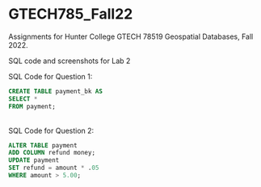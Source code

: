 # GTECH785_Fall22
 
Assignments for Hunter College GTECH 78519 Geospatial Databases, Fall 2022.<br>

SQL code and screenshots for Lab 2 <br>

SQL Code for Question 1: <br>
```sql
CREATE TABLE payment_bk AS
SELECT *
FROM payment;
```

<br>SQL Code for Question 2: <br>
```sql
ALTER TABLE payment 
ADD COLUMN refund money;
UPDATE payment
SET refund = amount * .05
WHERE amount > 5.00;
```
